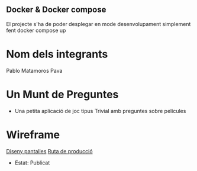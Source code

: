 ## Docker & Docker compose
El projecte s'ha de poder desplegar en mode desenvolupament simplement fent docker compose up

# Nom dels integrants
   Pablo Matamoros Pava
# Un Munt de Preguntes
 * Una petita aplicació de joc tipus Trivial amb preguntes sobre películes
 # Wireframe
[Diseny pantalles](https://design.penpot.app/#/view/1ab1fa36-da8e-809d-8004-faf552eca0a0?page-id=1ab1fa36-da8e-809d-8004-faf552eca0a1&section=interactions&index=0&share-id=c04641ea-355e-80b8-8004-fd7cedc63171)
 [Ruta de producció](http://a19pabmatpav.daw.inspedralbes.cat)
 * Estat: Publicat
